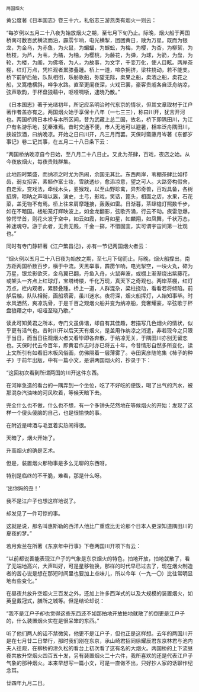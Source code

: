     两国烟火 

   黄公度著《日本国志》卷三十六，礼俗志三游燕类有烟火一则云：

   “每岁例以五月二十八夜为始放烟火之期，至七月下旬乃止。际晚，烟火船于两国桥南可数百武横流而泊，霹雳乍响，电光横掣，团团黄日，散为万星。既而为银龙，为金乌，为赤鱼，为火鼠，为蝙蝠，为蜈蚣，为梅，为樱，为杏，为柳絮，为杨枝，为芦，为苇，为橘，为柚，为樱桃，为藤花，为弹，为球，为箭，为盘，为轮，为楼，为阁，为佛塔，为人，为故事，为文字，千变万化，使人目眩。两岸茶棚，红灯万点，凭栏观者累膝叠踵。桥上一道，喧杂拥挤，梁柱挠动，若不能支。桥下前舻后舳，队队相衔，乐舫歌船，弥望无际，卖果之船，卖酒之船，卖花之船，又篙橹横斜，哗争水路。直至更阑夜深，火戏已罢，豪客贵戚各自泛舟纳凉，弦声歌韵，于杯盘狼藉中，呕哑啁哳，逮晓乃散。”

   《日本国志》著于光绪初年，所记应系明治时代东京的情状，但其文章取材于江户著作者盖亦有之。两国烟火始于享保十八年（一七三三），称曰川开，犹言开河也。两国桥跨日本桥与本所区间，昔为武藏上总二国，故名，桥下即隅田川，为江户有名游乐地，犹秦淮焉。昔时交通不便，市人无地可以避暑，相率泛舟隅田川，挟妓饮酒，曰纳晚凉。开始之日曰川开，凡三月而罢。天保时斋藤月岑著《东都岁事记》卷二记其事，在五月二十八日条下云：

   “两国桥纳晚凉自今日始，至八月二十八日止。又此为茶肆，百戏，夜店之始。从今夜放烟火，每夜贵贱群集。

   此地四时繁盛，而纳凉之时尤为热闹，余国无其比。东西两岸，苇棚茶肆比如栉齿，弱女招客，素额作富士妆，雪肤透纱，愈添凉意，望之可人。大路旁构假舍，自走索，变戏法，牵线木头，耍猴戏，以至山野珍禽，异邦奇兽，百戏具备，各树招牌，唢呐之声喧以嚣，演史，土弓，影戏，笑话，篦头，相面之店，水果，石花菜，盖无物不有焉。桥上往来肩摩踵接，轰轰如雷。日渐暮，茶肆檐灯照数千步，如在不暗国。楼船笼灯辉映波上，如金龙翻影，弦歌齐涌，行云不动。疾雷忽爆，惊愕举首，则花火发于空中，如云如霞，如月如星，如麟翔，如凤舞，千状万态，神迷魂夺。游于此者，无贵无贱，千金一掷，不惜固宜，实可谓宇宙间第一壮观也。”

   同时有寺门静轩著《江户繁昌记》，亦有一节记两国烟火者云：

   “烟火例以五月二十八日夜为始放之期，至七月下旬而止。际晚，烟火船撑出，南方距两国桥数百步，横于中流。天黑举事，霹雳乍响，电光掣空，一块火丸，碎为万星，银龙影欲灭，金乌翼已翻，丹鱼入舟，火鼠奔波，或棚上渐渐烧出紫藤花，或架头一齐点上红球灯，宝塔绮楼，千化万现，真天下之奇观也。两岸茶棚，红灯万点，栏内观者，累膝叠踵。桥上一道，人群混杂，梁柱挠动，看看若将倾陷。前舻后舳，队队相衔，画船填密，虽川迷水。夜将深，烟火船挥灯，人始知事毕。时水风洒然，爽凉洗骨，于是千百之观烟火船并变为纳凉船，竞奢耀豪，举弦歌于杯盘狼藉之中，呕哑至晓乃歇。”

   读此可知黄君之所本，寺门文虽俳谐，却自有其佳趣，若描写几色烟火的情状，似乎更有活气也。昔时川开以后天天有烟火，是盖用作纳凉之消遣，非若现今之只限于当日，而当日往观烟火者又看毕即各奔散，于纳凉无关，于隅田川亦别无留恋也。天保时代去今百年，即黄君作志时亦已将五十年，今昔情形自然多所变化，读上文所引有如看旧木板风俗画，仿佛隔着一层薄雾了。寺田寅彦随笔集《柿子的种子》于前年出版，中有一篇小文，是讲两国烟火的，抄录于下：

   “这回初次看到所谓两国的川开这件东西。

   在河岸急造的看台的一隅弄到一个坐位，吃了不好吃的便饭，喝了出气的汽水，被那混杂汽油味的河风吹着，等候天暗下去。

   完全什么也不做，什么也不想，有一个多钟头茫然地在等候烟火的开始：发现了这样一个傻头傻脑的自己，也是很愉快的事。

   在附近是啤酒与毛豆着实热闹得很。

   天暗了，烟火开始了。

   升高烟火的确是艺术。

   但是，装置烟火那物事是多么无聊的东西呀。

   特别是临终的不干脆，难看，那是什么呀。

   ‘出你妈的丑！’

   我不是江户子也想这样地说了。

   却发见了一件可惊的事。

   这就是说，那名叫惠斯勒的西洋人他比广重或比无论那个日本人更深知道隅田川的夏夜的梦。”

   若月紫兰在所著《东京年中行事》下卷两国川开项下有云：

   “以前都说善能表现江户子的气象是东京烟火的特色，拍地开放，拍地就散了，看了无端地高兴，大声叫好，可是星移物换，那样的时代早已过去了，现在烟火制造者的苦心说是想在那短时间里也要加上点味儿，所以今年（一九一〇）比往常明显地有些变化。”

   在昼夜共放升空烟火三百发之外，还加上许多西洋式的以及大规模的装置烟火，如英皇戴冠式，膳所之城等。但是结论却说：

   “我不是江户子却也觉得这些东西还不如那拍地开放拍地就散了的倒更是江户子的，什么装置烟火实在是很呆笨的东西。”

   听了他们两人的话不禁微笑，他更不是江户子，但也正是这样想。去年的两国川开是在七月廿二日举行，那时我们刚在东京，承山崎君招同徐耀辰君东京林君与池内夫人往观，在柳桥的津久松的看台上初次看了这有名的大烟火。两国桥的上下流昼夜共放升空烟火四百五十发，另有装置烟火二十六件，我所喜欢的还是代表江户子气象的那种烟火。本来早想写一篇小文，可是一直做不出，只好抄人家的话聊作纪念耳。

   廿四年九月二日。

